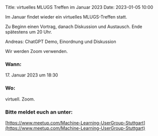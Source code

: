 Title: virtuelles MLUGS Treffen im Januar 2023
Date: 2023-01-05 10:00

Im Januar findet wieder ein virtuelles MLUGS-Treffen statt.

Zu Beginn einen Vortrag, danach Diskussion und Austausch.
Ende spätestens um 20 Uhr.

Andreas: ChatGPT Demo, Einordnung und Diskussion

Wir werden Zoom verwenden.

### Wann:

<p>17. Januar 2023 um 18:30</p>  

### Wo:

virtuell. Zoom.

### Bitte meldet euch an unter:
[https://www.meetup.com/Machine-Learning-UserGroup-Stuttgart](https://www.meetup.com/Machine-Learning-UserGroup-Stuttgart)
